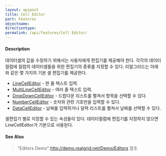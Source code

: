 ```yaml
---
layout: apipost
title: Cell Editor
part: Features
objectname: 
directiontype: 
permalink: /api/features/Cell Editor/
---
```



#### Description

데이터셀의 값을 수정하기 위해서는 사용자에게 편집기를 제공해야 한다. 각각의 데이터컬럼에 컬럼의 데이터셀들을 위한 편집기의 종류를 지정할 수 있다. 리얼그리드는 아래와 같은 몇 가지의 기본 셀 편집기를 제공한다.

* [LineCellEditor](/api/features/) - 한 줄 텍스트 입력.
* [MultiLineCellEditor](/api/features/) - 여러 줄 텍스트 입력.
* [DropDownCellEditor](/api/features/) - 드랍다운 리스트를 펼쳐서 항목을 선택할 수 있다.
* [NumberCellEditor](/api/features/) - 숫자와 관련 기호만을 입력할 수 있다.
* [DataCellEditor](/api/features/) - 날짜를 입력하거나 달력 리스트를 펼쳐서 날짜를 선택할 수 있다.

셀편집기 별로 지정할 수 있는 속성들이 있다. 데이터컬럼에 편집기를 지정하지 않으면 LineCellEditor가 기본으로 사용된다.
 

#### See Also
> "Editors Demo":http://demo.realgrid.net/Demo/Editors 참조
